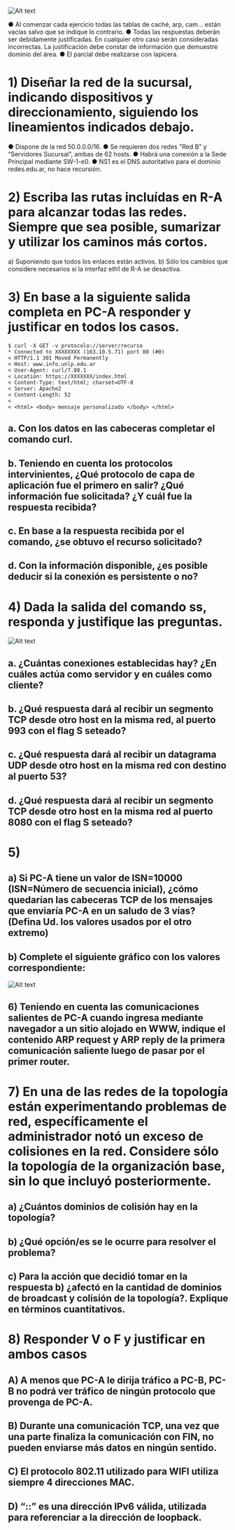 ![Alt text](images/image-20.png)

● Al comenzar cada ejercicio todas las tablas de caché, arp, cam… están vacías salvo que se indique lo contrario.
● Todas las respuestas deberán ser debidamente justificadas. En cualquier otro caso serán consideradas incorrectas. La justificación debe
constar de información que demuestre dominio del área.
● El parcial debe realizarse con lapicera.

# 1) Diseñar la red de la sucursal, indicando dispositivos y direccionamiento, siguiendo los lineamientos indicados debajo.
● Dispone de la red 50.0.0.0/16.
● Se requieren dos redes "Red B” y “Servidores Sucursal”, ambas de 62 hosts.
● Habrá una conexión a la Sede Principal mediante SW-1-e0.
● NS1 es el DNS autoritativo para el dominio redes.edu.ar, no hace recursión.


# 2) Escriba las rutas incluídas en R-A para alcanzar todas las redes. Siempre que sea posible, sumarizar y utilizar los caminos más cortos.
a) Suponiendo que todos los enlaces están activos.
b) Sólo los cambios que considere necesarios si la interfaz eth1 de R-A se desactiva.


# 3) En base a la siguiente salida completa en PC-A responder y justificar en todos los casos.

```
$ curl -X GET -v protocolo://server/recurso
* Connected to XXXXXXXX (163.10.5.71) port 80 (#0)
< HTTP/1.1 301 Moved Permanently
< Host: www.info.unlp.edu.ar
< User-Agent: curl/7.88.1
< Location: https://XXXXXXX/index.html
< Content-Type: text/html; charset=UTF-8
< Server: Apache2
< Content-Length: 52
<
< <html> <body> mensaje personalizado </body> </html>
```

## a. Con los datos en las cabeceras completar el comando curl.

## b. Teniendo en cuenta los protocolos intervinientes, ¿Qué protocolo de capa de aplicación fue el primero en salir? ¿Qué información fue solicitada? ¿Y cuál fue la respuesta recibida?

## c. En base a la respuesta recibida por el comando, ¿se obtuvo el recurso solicitado?

## d. Con la información disponible, ¿es posible deducir si la conexión es persistente o no?


# 4) Dada la salida del comando ss, responda y justifique las preguntas.

![Alt text](images/image-21.png)

## a. ¿Cuántas conexiones establecidas hay? ¿En cuáles actúa como servidor y en cuáles como cliente?

## b. ¿Qué respuesta dará al recibir un segmento TCP desde otro host en la misma red, al puerto 993 con el flag S seteado?

## c. ¿Qué respuesta dará al recibir un datagrama UDP desde otro host en la misma red con destino al puerto 53?

## d. ¿Qué respuesta dará al recibir un segmento TCP desde otro host en la misma red al puerto 8080 con el flag S seteado?


# 5)
## a) Si PC-A tiene un valor de ISN=10000 (ISN=Número de secuencia inicial), ¿cómo quedarían las cabeceras TCP de los mensajes que enviaría PC-A en un saludo de 3 vías? (Defina Ud. los valores usados por el otro extremo)
## b) Complete el siguiente gráfico con los valores correspondiente:

![Alt text](images/intercambio-tcp-2023_s1_3ra.png)


## 6) Teniendo en cuenta las comunicaciones salientes de PC-A cuando ingresa mediante navegador a un sitio alojado en WWW, indique el contenido ARP request y ARP reply de la primera comunicación saliente luego de pasar por el primer router.


# 7) En una de las redes de la topología están experimentando problemas de red, específicamente el administrador notó un exceso de colisiones en la red. Considere sólo la topología de la organización base, sin lo que incluyó posteriormente.

## a) ¿Cuántos dominios de colisión hay en la topología?
## b) ¿Qué opción/es se le ocurre para resolver el problema?
## c) Para la acción que decidió tomar en la respuesta b) ¿afectó en la cantidad de dominios de broadcast y colisión de la topología?. Explique en términos cuantitativos.


# 8) Responder V o F y justificar en ambos casos
## A) A menos que PC-A le dirija tráfico a PC-B, PC-B no podrá ver tráfico de ningún protocolo que provenga de PC-A.

## B) Durante una comunicación TCP, una vez que una parte finaliza la comunicación con FIN, no pueden enviarse más datos en ningún sentido.

## C) El protocolo 802.11 utilizado para WIFI utiliza siempre 4 direcciones MAC.

## D) “::” es una dirección IPv6 válida, utilizada para referenciar a la dirección de loopback.